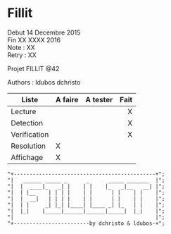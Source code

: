 # Fillit
Debut 14 Decembre 2015  
Fin XX XXXX 2016  
Note : XX  
Retry : XX  

Projet FILLIT @42

Authors : ldubos dchristo

Liste | A faire | A tester | Fait
------|:--------|:----------:|-----:
Lecture |          |     |  X
Detection |        |     |  X
Verification |     | | X
Resolution |    X  |     |
Affichage |     X  |     |


	"+---------------------------------------------+";
	"|   ______ _____ _      _      _____ _______  |";
	"|  |  ____|_   _| |    | |    |_   _|__   __| |";
	"|  | |__    | | | |    | |      | |    | |    |";
	"|  |  __|   | | | |    | |      | |    | |    |";
	"|  | |     _| |_| |____| |____ _| |_   | |    |";
	"|  |_|    |_____|______|______|_____|  |_|    |";
	"|                                             |";
	"+------------------------by dchristo & ldubos-+";
